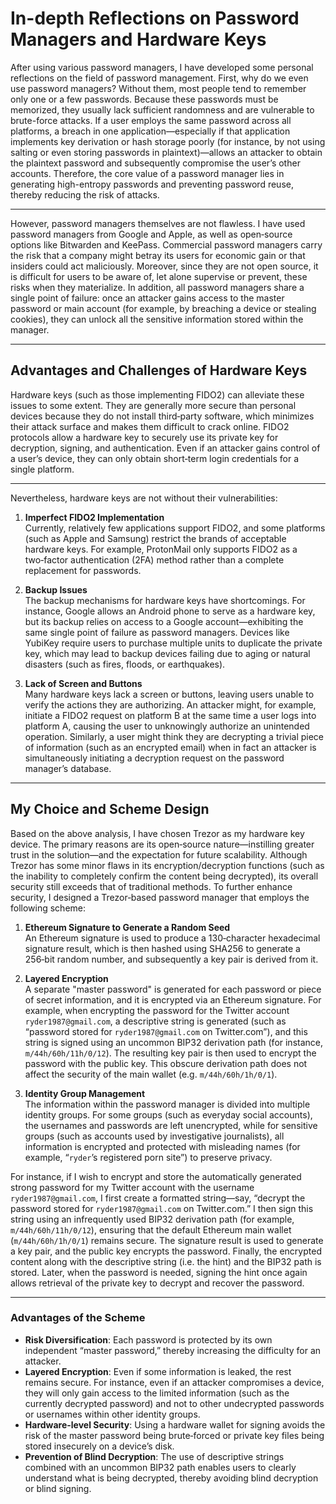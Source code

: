 # In-depth Reflections on Password Managers and Hardware Keys

After using various password managers, I have developed some personal reflections on the field of password management. First, why do we even use password managers? Without them, most people tend to remember only one or a few passwords. Because these passwords must be memorized, they usually lack sufficient randomness and are vulnerable to brute-force attacks. If a user employs the same password across all platforms, a breach in one application—especially if that application implements key derivation or hash storage poorly (for instance, by not using salting or even storing passwords in plaintext)—allows an attacker to obtain the plaintext password and subsequently compromise the user’s other accounts. Therefore, the core value of a password manager lies in generating high-entropy passwords and preventing password reuse, thereby reducing the risk of attacks.


---

However, password managers themselves are not flawless. I have used password managers from Google and Apple, as well as open‑source options like Bitwarden and KeePass. Commercial password managers carry the risk that a company might betray its users for economic gain or that insiders could act maliciously. Moreover, since they are not open source, it is difficult for users to be aware of, let alone supervise or prevent, these risks when they materialize. In addition, all password managers share a single point of failure: once an attacker gains access to the master password or main account (for example, by breaching a device or stealing cookies), they can unlock all the sensitive information stored within the manager.


---

## Advantages and Challenges of Hardware Keys

Hardware keys (such as those implementing FIDO2) can alleviate these issues to some extent. They are generally more secure than personal devices because they do not install third‑party software, which minimizes their attack surface and makes them difficult to crack online. FIDO2 protocols allow a hardware key to securely use its private key for decryption, signing, and authentication. Even if an attacker gains control of a user’s device, they can only obtain short‑term login credentials for a single platform.



---

Nevertheless, hardware keys are not without their vulnerabilities:

1. **Imperfect FIDO2 Implementation**  
   Currently, relatively few applications support FIDO2, and some platforms (such as Apple and Samsung) restrict the brands of acceptable hardware keys. For example, ProtonMail only supports FIDO2 as a two‑factor authentication (2FA) method rather than a complete replacement for passwords.
   
2. **Backup Issues**  
   The backup mechanisms for hardware keys have shortcomings. For instance, Google allows an Android phone to serve as a hardware key, but its backup relies on access to a Google account—exhibiting the same single point of failure as password managers. Devices like YubiKey require users to purchase multiple units to duplicate the private key, which may lead to backup devices failing due to aging or natural disasters (such as fires, floods, or earthquakes).

3. **Lack of Screen and Buttons**  
   Many hardware keys lack a screen or buttons, leaving users unable to verify the actions they are authorizing. An attacker might, for example, initiate a FIDO2 request on platform B at the same time a user logs into platform A, causing the user to unknowingly authorize an unintended operation. Similarly, a user might think they are decrypting a trivial piece of information (such as an encrypted email) when in fact an attacker is simultaneously initiating a decryption request on the password manager’s database.



---

## My Choice and Scheme Design

Based on the above analysis, I have chosen Trezor as my hardware key device. The primary reasons are its open‑source nature—instilling greater trust in the solution—and the expectation for future scalability. Although Trezor has some minor flaws in its encryption/decryption functions (such as the inability to completely confirm the content being decrypted), its overall security still exceeds that of traditional methods. To further enhance security, I designed a Trezor‑based password manager that employs the following scheme:


1. **Ethereum Signature to Generate a Random Seed**  
   An Ethereum signature is used to produce a 130‑character hexadecimal signature result, which is then hashed using SHA256 to generate a 256‑bit random number, and subsequently a key pair is derived from it.

2. **Layered Encryption**  
   A separate "master password" is generated for each password or piece of secret information, and it is encrypted via an Ethereum signature. For example, when encrypting the password for the Twitter account `ryder1987@gmail.com`, a descriptive string is generated (such as “password stored for `ryder1987@gmail.com` on Twitter.com”), and this string is signed using an uncommon BIP32 derivation path (for instance, `m/44h/60h/11h/0/12`). The resulting key pair is then used to encrypt the password with the public key. This obscure derivation path does not affect the security of the main wallet (e.g. `m/44h/60h/1h/0/1`).

3. **Identity Group Management**  
   The information within the password manager is divided into multiple identity groups. For some groups (such as everyday social accounts), the usernames and passwords are left unencrypted, while for sensitive groups (such as accounts used by investigative journalists), all information is encrypted and protected with misleading names (for example, “`ryder`’s registered porn site”) to preserve privacy.

For instance, if I wish to encrypt and store the automatically generated strong password for my Twitter account with the username `ryder1987@gmail.com`, I first create a formatted string—say, “decrypt the password stored for `ryder1987@gmail.com` on Twitter.com.” I then sign this string using an infrequently used BIP32 derivation path (for example, `m/44h/60h/11h/0/12`), ensuring that the default Ethereum main wallet (`m/44h/60h/1h/0/1`) remains secure. The signature result is used to generate a key pair, and the public key encrypts the password. Finally, the encrypted content along with the descriptive string (i.e. the hint) and the BIP32 path is stored. Later, when the password is needed, signing the hint once again allows retrieval of the private key to decrypt and recover the password.


---

### Advantages of the Scheme

- **Risk Diversification**: Each password is protected by its own independent “master password,” thereby increasing the difficulty for an attacker.
- **Layered Encryption**: Even if some information is leaked, the rest remains secure. For instance, even if an attacker compromises a device, they will only gain access to the limited information (such as the currently decrypted password) and not to other undecrypted passwords or usernames within other identity groups.
- **Hardware-level Security**: Using a hardware wallet for signing avoids the risk of the master password being brute‑forced or private key files being stored insecurely on a device’s disk.
- **Prevention of Blind Decryption**: The use of descriptive strings combined with an uncommon BIP32 path enables users to clearly understand what is being decrypted, thereby avoiding blind decryption or blind signing.

